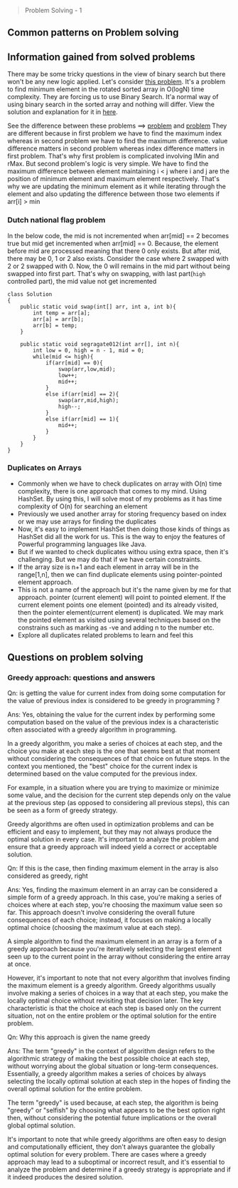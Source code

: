 > Problem Solving - 1

## Common patterns on Problem solving

## Information gained from solved problems

  There may be some tricky questions in the view of binary search but there won't be any new logic applied. Let's
  consider [this problem](https://leetcode.com/problems/find-minimum-in-rotated-sorted-array/description/).
  It's a problem to find minimum element in the rotated sorted array in O(logN) time complexity.
  They are forcing us to use Binary Search. It'a normal way of using binary search in the sorted array and nothing will differ.
  View the solution and explanation for it in [here](https://github.com/Danusshkumar/LeetCode-problems/blob/main/minimumElementInO(logn).java).

  See the difference between these problems ==> [problem](https://practice.geeksforgeeks.org/problems/maximum-index-1587115620/1) and [problem](https://leetcode.com/problems/maximum-difference-between-increasing-elements/description/)
   They are different because in first problem we have to find the maximum index whereas in second problem we have to find the maximum difference.
  value difference matters in second problem whereas index difference matters in first problem. That's why first problem is complicated involving lMin and
  rMax. 
  But second problem's logic is very simple. We have to find the maximum difference between element maintaining i < j where i and j are the position of minimum element and maximum element respectively. That's why we are updating the minimum element as it while iterating through the element and also updating the difference between those two elements if arr[i] > min
  
### Dutch national flag problem

In the below code, the mid is not incremented when arr[mid] == 2 becomes true but mid get
incremented when arr[mid] == 0. Because, the element before mid are processed meaning that there 0 only exists. But after mid, there may be 0, 1 or 2 also exists. Consider the case where 2 swapped with 2 or 2 swapped with 0. Now, the 0 will remains in the mid part without being swapped into first part. That's why on swapping, with last part(`high` controlled part), the mid value not get incremented

```
class Solution
{
    public static void swap(int[] arr, int a, int b){
        int temp = arr[a];
        arr[a] = arr[b];
        arr[b] = temp;
    }
    
    public static void segragate012(int arr[], int n){
        int low = 0, high = n - 1, mid = 0;
        while(mid <= high){
            if(arr[mid] == 0){
                swap(arr,low,mid);
                low++;
                mid++;
            }
            else if(arr[mid] == 2){
                swap(arr,mid,high);
                high--;
            }
            else if(arr[mid] == 1){
                mid++;
            }
        }
    }
}
```

### Duplicates on Arrays

- Commonly when we have to check duplicates on array with O(n) time complexity, there is one approach that comes to my mind. Using HashSet. By using this, I will solve most of my problems as it has time complexity of O(n) for searching an element
- Previously we used another array for storing frequency based on index or we may use arrays for finding the duplicates
- Now, it's easy to implement HashSet then doing those kinds of things as HashSet did all the work for us. This is the way to enjoy the features of Powerful programming languages
 like Java.
- But if we wanted to check duplicates withou using extra space, then it's challenging. But we may do that if we have certain constraints. 
- If the array size is n+1 and each element in array will be in the range[1,n], then we can find duplicate elements using pointer-pointed element approach. 
- This is not a name of the approach but it's the name given by me for that approach. pointer (current element) will point to pointed element. If the current element points one element (pointed) and its already visited, then the pointer element(current element) is duplicated. We may mark the pointed element as visited using several techniques based on the constrains such as marking as -ve and adding n to the number etc.
- Explore all duplicates related problems to learn and feel this

## Questions on problem solving

### Greedy approach: questions and answers

Qn: is getting the value for current index from doing some computation for the value of previous index is considered to be greedy in programming ?

Ans: 
Yes, obtaining the value for the current index by performing some computation based on the value of the previous index is a characteristic often associated with a greedy algorithm in programming.

In a greedy algorithm, you make a series of choices at each step, and the choice you make at each step is the one that seems best at that moment without considering the consequences of that choice on future steps. In the context you mentioned, the "best" choice for the current index is determined based on the value computed for the previous index.

For example, in a situation where you are trying to maximize or minimize some value, and the decision for the current step depends only on the value at the previous step (as opposed to considering all previous steps), this can be seen as a form of greedy strategy.

Greedy algorithms are often used in optimization problems and can be efficient and easy to implement, but they may not always produce the optimal solution in every case. It's important to analyze the problem and ensure that a greedy approach will indeed yield a correct or acceptable solution.

Qn: If this is the case, then finding maximum element in the array is also considered as greedy, right

Ans: Yes, finding the maximum element in an array can be considered a simple form of a greedy approach. In this case, you're making a series of choices where at each step, you're choosing the maximum value seen so far. This approach doesn't involve considering the overall future consequences of each choice; instead, it focuses on making a locally optimal choice (choosing the maximum value at each step).

A simple algorithm to find the maximum element in an array is a form of a greedy approach because you're iteratively selecting the largest element seen up to the current point in the array without considering the entire array at once.

However, it's important to note that not every algorithm that involves finding the maximum element is a greedy algorithm. Greedy algorithms usually involve making a series of choices in a way that at each step, you make the locally optimal choice without revisiting that decision later. The key characteristic is that the choice at each step is based only on the current situation, not on the entire problem or the optimal solution for the entire problem.

Qn: Why this approach is given the name greedy

Ans: The term "greedy" in the context of algorithm design refers to the algorithmic strategy of making the best possible choice at each step, without worrying about the global situation or long-term consequences. Essentially, a greedy algorithm makes a series of choices by always selecting the locally optimal solution at each step in the hopes of finding the overall optimal solution for the entire problem.

The term "greedy" is used because, at each step, the algorithm is being "greedy" or "selfish" by choosing what appears to be the best option right then, without considering the potential future implications or the overall global optimal solution.

It's important to note that while greedy algorithms are often easy to design and computationally efficient, they don't always guarantee the globally optimal solution for every problem. There are cases where a greedy approach may lead to a suboptimal or incorrect result, and it's essential to analyze the problem and determine if a greedy strategy is appropriate and if it indeed produces the desired solution.

